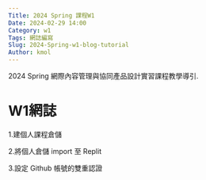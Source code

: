 ```yaml
---
Title: 2024 Spring 課程W1
Date: 2024-02-29 14:00
Category: w1
Tags: 網誌編寫
Slug: 2024-Spring-w1-blog-tutorial
Author: kmol
---
```


2024 Spring 網際內容管理與協同產品設計實習課程教學導引.

<!-- PELICAN_END_SUMMARY -->
# W1網誌
1.建個人課程倉儲

2.將個人倉儲 import 至 Replit

3.設定 Github 帳號的雙重認證